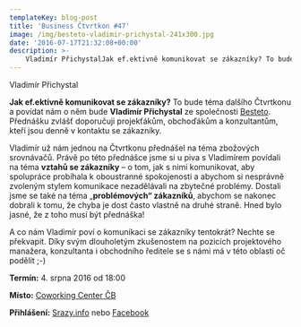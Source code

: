 ```yaml
---
templateKey: blog-post
title: 'Business Čtvrtkon #47'
image: /img/besteto-vladimir-prichystal-241x300.jpg
date: '2016-07-17T21:32:08+00:00'
description: >-
    Vladimír PřichystalJak ef.ektivně komunikovat se zákazníky? To bude téma dalšího Čtvrtkonu  a povídat nám o něm bude Vladimír Přichystal ze společnosti Besteto. Přednášku zvlášť doporučuji...
---
```

[](http://www.besteto.cz/tym-vladimir-prichystal)Vladimír Přichystal

**Jak ef.ektivně komunikovat se zákazníky?** To bude téma dalšího Čtvrtkonu a povídat nám o něm bude **Vladimír Přichystal** ze společnosti [Besteto](http://www.besteto.cz/). Přednášku zvlášť doporučuji projekťákům, obchoďákům a konzultantům, kteří jsou denně v kontaktu se zákazníky.

Vladimír už nám jednou na Čtvrtkonu přednášel na téma zbožových srovnávačů. Právě po této přednášce jsme si u piva s Vladimírem povídali na téma **vztahů se zákazníky** – o tom, jak s nimi komunikovat, aby spolupráce probíhala k oboustranné spokojenosti a abychom si nesprávně zvoleným stylem komunikace nezadělávali na zbytečné problémy. Dostali jsme se také na téma „**problémových“ zákazníků**, abychom se nakonec dobrali k tomu, že chyba je dost často vlastně na druhé straně. Hned bylo jasné, že z toho musí být přednáška!

A co nám Vladimír poví o komunikaci se zákazníky tentokrát? Nechte se překvapit. Díky svým dlouholetým zkušenostem na pozicích projektového manažera, konzultanta i obchodního ředitele se s námi má v této oblasti oč podělit ;-)

**Termín:** 4. srpna 2016 od 18:00

**Místo:** [Coworking Center ČB](http://www.coworkingcb.cz/)

**Přihlášení:** [Srazy.info](http://srazy.info/ctvrtkon/6672) nebo [Facebook](https://www.facebook.com/events/606982296136601/)